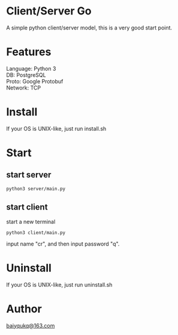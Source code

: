 Client/Server Go
================
A simple python client/server model, this is a very good start point.

Features
========
Language: Python 3</br>
DB: PostgreSQL</br>
Proto: Google Protobuf</br>
Network: TCP</br>

Install
=======
If your OS is UNIX-like, just run install.sh

Start
=====
start server
------------
```shell
python3 server/main.py
```
start client
------------
 start a new terminal
```shell
python3 client/main.py
```
input name "cr", and then input password "q".

Uninstall
=========
If your OS is UNIX-like, just run uninstall.sh

Author
======
baiyqukq@163.com
